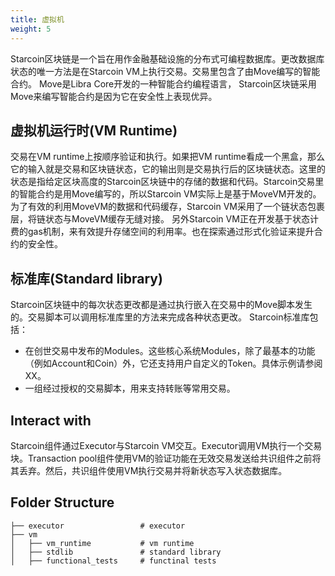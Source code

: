 ```yaml
---
title: 虚拟机 
weight: 5
---
```


Starcoin区块链是一个旨在用作金融基础设施的分布式可编程数据库。更改数据库状态的唯一方法是在Starcoin VM上执行交易。交易里包含了由Move编写的智能合约。 Move是Libra Core开发的一种智能合约编程语言， Starcoin区块链采用Move来编写智能合约是因为它在安全性上表现优异。

## 虚拟机运行时(VM Runtime)

交易在VM runtime上按顺序验证和执行。如果把VM runtime看成一个黑盒，那么它的输入就是交易和区块链状态，它的输出则是交易执行后的区块链状态。这里的状态是指给定区块高度的Starcoin区块链中的存储的数据和代码。Starcoin交易里的智能合约是用Move编写的，所以Starcoin VM实际上是基于MoveVM开发的。为了有效的利用MoveVM的数据和代码缓存，Starcoin VM采用了一个链状态包裹层，将链状态与MoveVM缓存无缝对接。 另外Starcoin VM正在开发基于状态计费的gas机制，来有效提升存储空间的利用率。也在探索通过形式化验证来提升合约的安全性。 

## 标准库(Standard library)

Starcoin区块链中的每次状态更改都是通过执行嵌入在交易中的Move脚本发生的。交易脚本可以调用标准库里的方法来完成各种状态更改。 Starcoin标准库包括：
- 在创世交易中发布的Modules。这些核心系统Modules，除了最基本的功能（例如Account和Coin）外，它还支持用户自定义的Token。具体示例请参阅XX。
- 一组经过授权的交易脚本，用来支持转账等常用交易。

## Interact with

Starcoin组件通过Executor与Starcoin VM交互。Executor调用VM执行一个交易块。Transaction pool组件使用VM的验证功能在无效交易发送给共识组件之前将其丢弃。然后，共识组件使用VM执行交易并将新状态写入状态数据库。

## Folder Structure

```
├── executor                 # executor
├── vm
│   ├── vm_runtime           # vm runtime
│   ├── stdlib               # standard library
│   ├── functional_tests     # functinal tests

```